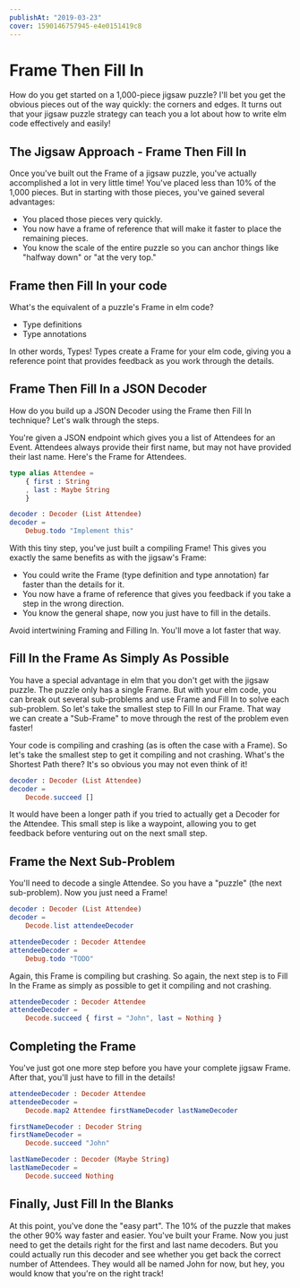 ```yaml
---
publishAt: "2019-03-23"
cover: 1590146757945-e4e0151419c8
---
```


# Frame Then Fill In

How do you get started on a 1,000-piece jigsaw puzzle? I'll bet you get the obvious pieces out of the way quickly: the corners and edges. It turns out that your jigsaw puzzle strategy can teach you a lot about how to write elm code effectively and easily!

## The Jigsaw Approach - Frame Then Fill In

Once you've built out the Frame of a jigsaw puzzle, you've actually accomplished a lot in very little time! You've placed less than 10% of the 1,000 pieces. But in starting with those pieces, you've gained several advantages:

- You placed those pieces very quickly.
- You now have a frame of reference that will make it faster to place the remaining pieces.
- You know the scale of the entire puzzle so you can anchor things like "halfway down" or "at the very top."

## Frame then Fill In your code

What's the equivalent of a puzzle's Frame in elm code?

- Type definitions
- Type annotations

In other words, Types! Types create a Frame for your elm code, giving you a reference point that provides feedback as you work through the details.

## Frame Then Fill In a JSON Decoder

How do you build up a JSON Decoder using the Frame then Fill In technique? Let's walk through the steps.

You're given a JSON endpoint which gives you a list of Attendees for an Event. Attendees always provide their first name, but may not have provided their last name. Here's the Frame for Attendees.

```elm
type alias Attendee =
    { first : String
    , last : Maybe String
    }

decoder : Decoder (List Attendee)
decoder =
    Debug.todo "Implement this"
```

With this tiny step, you've just built a compiling Frame! This gives you exactly the same benefits as with the jigsaw's Frame:

- You could write the Frame (type definition and type annotation) far faster than the details for it.
- You now have a frame of reference that gives you feedback if you take a step in the wrong direction.
- You know the general shape, now you just have to fill in the details.

Avoid intertwining Framing and Filling In. You'll move a lot faster that way.

## Fill In the Frame As Simply As Possible

You have a special advantage in elm that you don't get with the jigsaw puzzle. The puzzle only has a single Frame. But with your elm code, you can break out several sub-problems and use Frame and Fill In to solve each sub-problem. So let's take the smallest step to Fill In our Frame. That way we can create a "Sub-Frame" to move through the rest of the problem even faster!

Your code is compiling and crashing (as is often the case with a Frame). So let's take the smallest step to get it compiling and not crashing. What's the Shortest Path there? It's so obvious you may not even think of it!

```elm
decoder : Decoder (List Attendee)
decoder =
    Decode.succeed []
```

It would have been a longer path if you tried to actually get a Decoder for the Attendee. This small step is like a waypoint, allowing you to get feedback before venturing out on the next small step.

## Frame the Next Sub-Problem

You'll need to decode a single Attendee. So you have a "puzzle" (the next sub-problem). Now you just need a Frame!

```elm
decoder : Decoder (List Attendee)
decoder =
    Decode.list attendeeDecoder

attendeeDecoder : Decoder Attendee
attendeeDecoder =
    Debug.todo "TODO"
```

Again, this Frame is compiling but crashing. So again, the next step is to Fill In the Frame as simply as possible to get it compiling and not crashing.

```elm
attendeeDecoder : Decoder Attendee
attendeeDecoder =
    Decode.succeed { first = "John", last = Nothing }
```

## Completing the Frame

You've just got one more step before you have your complete jigsaw Frame. After that, you'll just have to fill in the details!

```elm
attendeeDecoder : Decoder Attendee
attendeeDecoder =
    Decode.map2 Attendee firstNameDecoder lastNameDecoder

firstNameDecoder : Decoder String
firstNameDecoder =
    Decode.succeed "John"

lastNameDecoder : Decoder (Maybe String)
lastNameDecoder =
    Decode.succeed Nothing
```

## Finally, Just Fill In the Blanks

At this point, you've done the "easy part". The 10% of the puzzle that makes the other 90% way faster and easier. You've built your Frame. Now you just need to get the details right for the first and last name decoders. But you could actually run this decoder and see whether you get back the correct number of Attendees. They would all be named John for now, but hey, you would know that you're on the right track!
